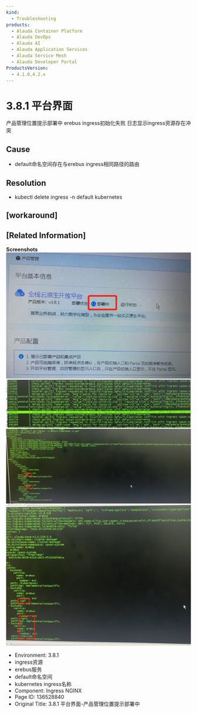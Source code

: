 ```yaml
---
kind:
  - Troubleshooting
products:
  - Alauda Container Platform
  - Alauda DevOps
  - Alauda AI
  - Alauda Application Services
  - Alauda Service Mesh
  - Alauda Developer Portal
ProductsVersion:
  - 4.1.0,4.2.x
---
```

<!-- A type of document that involves encountering a fault, diagnosing it, performing root cause analysis, and providing solutions. -->

# 3.8.1 平台界面

产品管理位置提示部署中 erebus ingress初始化失败 日志显示ingress资源存在冲突

## Cause
- default命名空间存在与erebus ingress相同路径的路由

## Resolution
- kubectl delete ingress -n default kubernetes

## [workaround]

## [Related Information]
**Screenshots**
![](assets/3-8-1-ping-tai-jie-mian-chan-pin-guan-li-wei-zhi-ti-shi-bu-shu-zhong/image2023-2-3_14-13-35.png)
![](assets/3-8-1-ping-tai-jie-mian-chan-pin-guan-li-wei-zhi-ti-shi-bu-shu-zhong/image2023-2-3_14-15-52.png)
![](assets/3-8-1-ping-tai-jie-mian-chan-pin-guan-li-wei-zhi-ti-shi-bu-shu-zhong/image2023-2-3_14-20-27.png)
![](assets/3-8-1-ping-tai-jie-mian-chan-pin-guan-li-wei-zhi-ti-shi-bu-shu-zhong/image2023-2-3_14-20-48.png)
- Environment: 3.8.1
- ingress资源
- erebus服务
- default命名空间
- kubernetes ingress名称
- Component: Ingress NGINX
- Page ID: 136528840
- Original Title: 3.8.1 平台界面-产品管理位置提示部署中
